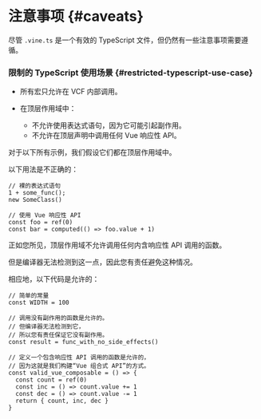 # 注意事项 {#caveats}

尽管 `.vine.ts` 是一个有效的 TypeScript 文件，但仍然有一些注意事项需要遵循。

### 限制的 TypeScript 使用场景 {#restricted-typescript-use-case}

- 所有宏只允许在 VCF 内部调用。

- 在顶层作用域中：

  - 不允许使用表达式语句，因为它可能引起副作用。
  - 不允许在顶层声明中调用任何 Vue 响应性 API。

对于以下所有示例，我们假设它们都在顶层作用域中。

以下用法是不正确的：

```vue-vine
// 裸的表达式语句
1 + some_func();
new SomeClass()

// 使用 Vue 响应性 API
const foo = ref(0)
const bar = computed(() => foo.value + 1)
```
正如您所见，顶层作用域不允许调用任何内含响应性 API 调用的函数。

但是编译器无法检测到这一点，因此您有责任避免这种情况。

相应地，以下代码是允许的：

```vue-vine
// 简单的常量
const WIDTH = 100

// 调用没有副作用的函数是允许的。
// 但编译器无法检测到它，
// 所以您有责任保证它没有副作用。
const result = func_with_no_side_effects()

// 定义一个包含响应性 API 调用的函数是允许的，
// 因为这就是我们构建“Vue 组合式 API”的方式。
const valid_vue_composable = () => {
  const count = ref(0)
  const inc = () => count.value += 1
  const dec = () => count.value -= 1
  return { count, inc, dec }
}
```
